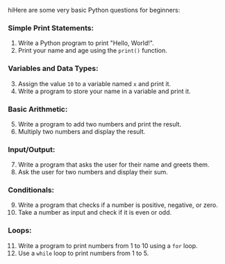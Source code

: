 hiHere are some very basic Python questions for beginners:  

### Simple Print Statements:
1. Write a Python program to print "Hello, World!".
2. Print your name and age using the `print()` function.

### Variables and Data Types:
3. Assign the value `10` to a variable named `x` and print it.
4. Write a program to store your name in a variable and print it.

### Basic Arithmetic:
5. Write a program to add two numbers and print the result.
6. Multiply two numbers and display the result.

### Input/Output:
7. Write a program that asks the user for their name and greets them.
8. Ask the user for two numbers and display their sum.

### Conditionals:
9. Write a program that checks if a number is positive, negative, or zero.
10. Take a number as input and check if it is even or odd.

### Loops:
11. Write a program to print numbers from 1 to 10 using a `for` loop.
12. Use a `while` loop to print numbers from 1 to 5.



